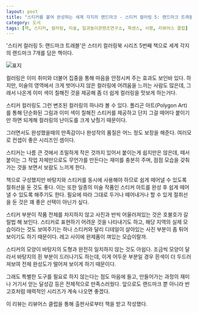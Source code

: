 ```yaml
---
layout: post
title: "스티커를 붙여 완성하는 세계 각지의 랜드마크 - 스티커 컬러링 5: 랜드마크 트래블"
category: 도서
tags: [책, 스티커, 컬러링, 미술, 일과놀이콘텐츠연구소, 북센스, 서평, 리뷰어스 클럽]
---
```


'스티커 컬러링 5: 랜드마크 트래블'은
스터키 컬러링북 시리즈 5번째 책으로
세계 각지의 랜드마크 7개를 담은 책이다.

![표지](https://lh3.googleusercontent.com/7L7JGXSSwtixmuLPcZU5IUjX8Z42RNUEHLSd_jiUpqSRlYwLNhuuapJZw1KomR4Ygvw7qNZ-jY5Lew=s480)

컬러링은 이미 취미와 더불어 집중을 통해 마음을 안정시켜 주는 효과도 보인바 있다.
하지만, 미술의 영역에서 크게 벗어나지 않은 컬러링에 어려움을 느끼는 사람도 많은데,
그래서 나온게 이미 색이 칠해진 것을 제공해 좀 더 쉽게 컬러링을 맛보게 하는거다.

스티커 컬러링도 그런 변조된 컬러링의 하나라 볼 수 있다.
폴리곤 아트(Polygon Art)를 통해 단순화된 그림과
이미 색이 칠해진 스티커를 제공하고
단지 그걸 떼어다 붙이기만 하면 되게해 컬러링의 난이도를 크게 낮췄기 때문이다.

그러면서도 완성했을때의 만족감이나 완성작의 품질은 어느 정도 보장을 해준다.
여러모로 컨셉이 좋은 시리즈인 셈이다.

스티커는 나름 큰 것에서 조밀하게 작은 것까지 있어서 붙이는게 쉽지만은 않은데,
떼서 붙이는 그 작업 자체만으로도 무언가를 만든다는 재미를 충분히 주며,
점점 모습을 갖춰가는 것을 보면서 보람도 느끼게 한다.

책으로 구성했지만 바탕지와 스티커를 동시에 사용해야 하므로
쉽게 떼어낼 수 있도록 절취선을 둔 것도 좋다.
이는 또한 일종의 미술 작품인 스티커 아트를
완성 후 쉽게 떼어낼 수 있도록 해주기도 한다.
필요에 따라 그대로 두거나 떼어내거나 할 수 있게 절취선을 둔 것은 꽤 좋은 선택이 아닌가 싶다.

스티커 부분이 작품 전체를 차지하지 않고 사진과 반씩 어울러져있는 것은 호불호가 갈릴법 해 보인다.
스티커로 표현하기 어려운 것을 나타내기도 하고,
해당 지역의 실제 모습이라는 것도 보여주기는 하나
스티커와 달리 디테일이 살아있는 사진 부분이 좀 튀어 보이기도 하기 때문이다.
레고 사이에 완제품이 껴있는 모습이랄까.

스티커의 모양이 바탕지의 도형과 완전히 일치하지 않는 것도 아쉽다.
조금씩 모양이 달라서 바탕지의 흰 부분이 드러나기도 하는데,
이게 어두운 부분일 경우 흰색이 더 두드러져보여 전체 완성도가 떨어져 보이게 하기 때문이다.

그래도 특별한 도구를 필요로 하지 않는다는 점도 마음에 들고,
만들어가는 과정의 재미나 거기서 얻는 달성감 등은
전체적으로 만족스러웠다.
앞으로도 랜드마크 뿐 아니라 반 고흐처럼 매력적인 시리즈가 계속 나오면 좋겠다.



<div class="im im-info">
이 리뷰는 리뷰어스 클럽을 통해 출판사로부터 책을 받고 작성했다.
</div>

